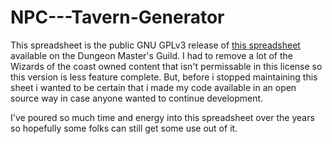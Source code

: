 # NPC---Tavern-Generator
 This spreadsheet is the public GNU GPLv3 release of [this spreadsheet](https://www.dmsguild.com/product/221086/Dungeon-Master-Excel-Toolkit) available on the Dungeon Master's Guild. I had to remove a lot of the Wizards of the coast owned content that isn't permissable in this license so this version is less feature complete. But, before i stopped maintaining this sheet i wanted to be certain that i made my code available in an open source way in case anyone wanted to continue development.

I've poured so much time and energy into this spreadsheet over the years so hopefully some folks can still get some use out of it.
